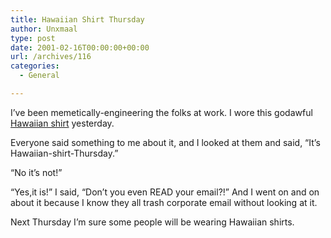 ```yaml
---
title: Hawaiian Shirt Thursday
author: Unxmaal
type: post
date: 2001-02-16T00:00:00+00:00
url: /archives/116
categories:
  - General

---
```

I&#8217;ve been memetically-engineering the folks at work. I wore this godawful [Hawaiian shirt][1] yesterday. 

Everyone said something to me about it, and I looked at them and said, &#8220;It&#8217;s Hawaiian-shirt-Thursday.&#8221;

&#8220;No it&#8217;s not!&#8221;

&#8220;Yes,it is!&#8221; I said, &#8220;Don&#8217;t you even READ your email?!&#8221; And I went on and on about it because I know they all trash corporate email without looking at it.

Next Thursday I&#8217;m sure some people will be wearing Hawaiian shirts.

 [1]: http://www.bananajack.com/
